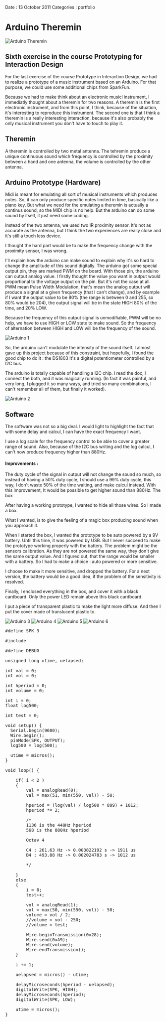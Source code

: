 Date : 13 October 2011
Categories : portfolio

# Arduino Theremin

<img src="/attachments/arduino-theremin.png" alt="Arduino Theremin"/>

## Sixth exercise in the course Prototyping for Interaction Design

For the last exercise of the course Prototype in Interaction Design, we had to realize a prototype of a music instrument based on an Arduino. For that purpose, we could use some additional chips from SparkFun.

Because we had to make think about an electronic musicl instrument, I immediatly thought about a theremin for two reasons.
A theremin is the first electronic instrument, and from this point, I think, because of the situation, it's interesting to reproduce this instrument.
The second one is that I think a theremin is a really interesting interaction, because it's also probably the only musical instrument you don't have to touch to play it.

## Theremin

A theremin is controlled by two metal antenna. The tehremin produce a unique continuous sound which frequency is controlled by the proximity between a hand and one antenna, the volume is controlled by the other antenna.


## Arduino Prototype (Hardware)

Midi is meant for emulating all sort of musical instruments which produces notes. So, it can only produce specific notes limited in time, basically like a piano key.
But what we need for the emulating a theremin is actually a continus sound, so the MIDI chip is no help.
But the arduino can do some sound by itself, it just need some coding.

Instead of the two antenna, we used two IR proximity sensor. It's not as accurate as the antenna, but I think the two experiences are really close and it's still a touch less device.

I thought the hard part would be to make the frequency change with the proximity sensor, I was wrong.

I'll explain how the arduino can make sound to explain why it's so hard to change the amplitude of this sound digitally.
The arduino got some special output pin, they are marked PWM on the board. With those pin, the arduino can output analog value.
I firstly thought the value you want in output would proportional to the voltage output on the pin. But it's not the case at all.
PWM mean Pulse Width Modulation, that's mean the analog output will produce a signal at a given frequency (that I can't change), and by example if I want the output value to be 80% (the range is between 0 and 255, so 80% would be 204), the output signal will be in the state HIGH 80% of the time, and 20% LOW.

Because the frequency of this output signal is unmodifiable, PWM will be no help, we have to use HIGH or LOW state to make sound. So the frequency of alternation between HIGH and LOW will be the frequency of the sound.

<img src="/attachments/arduino1.jpg" alt="Arduino 1"/>

So, the arduino can't modulate the intensity of the sound itself. I almost gave up this project because of this constraint, but hopefully, I found the good chip to do it : the DS1803
It's a digital potentiometer controlled by a I2C bus.

The arduino is totally capable of handling a I2C chip. I read the doc, I connect the both, and it was magically running.
(In fact it was painful, and very long, I plugged it so many ways, and tried so many combinations, I can't remember all of them, but finally it worked).

<img src="/attachments/arduino2.jpg" alt="Arduino 2"/>

## Software

The software was not so a big deal.
I would light to highlight the fact that with some delay and calcul, I can have the exact frequency I want.

I use a log scale for the frequency control to be able to cover a greater range of sound.
Also, because of the I2C bus writing and the log calcul, I can't now produce frequency higher than 880Hz.

#### Improvements :
The duty cycle of the signal in output will not change the sound so much, so instead of having a 50% duty cycle, I should use a 99% duty cycle, this way, I don't waste 50% of the time waiting, and make calcul instead.
With this improvement, It would be possible to get higher sound than 880Hz.
The box

After having a working prototype, I wanted to hide all those wires.
So I made a box.

What I wanted, is to give the feeling of a magic box producing sound when you approach it.

When I started the box, I wanted the prototype to be auto powered by a 9V battery.
Until this time, it was powered by USB.
But I never succeed to make the prototype working properly with the battery.
The problem might be the sensors calibration. As they are not powered the same way, they don't give the same output value. And I figured out, that the range would be smaller with a battery.
So I had to make a choice : auto powered or more sensitive.

I choose to make it more sensitive, and dropped the battery.
For a next version, the battery would be a good idea, if the problem of the sensitivity is resolved.

Finally, I enclosed everything in the box, and cover it with a black cardboard.
Only the power LED remain above this black cardboard.

I put a piece of transparent plastic to make the light more diffuse.
And then I put the cover made of translucent plastic to.

<img src="/attachments/arduino3.jpg" alt="Arduino 3"/>

<img src="/attachments/arduino4.jpg" alt="Arduino 4"/>

<img src="/attachments/arduino5.jpg" alt="Arduino 5"/>

<img src="/attachments/arduino-theremin.png" alt="Arduino 6"/>

<pre class="brush: c++">
#define SPK 3

#include <Wire.h>

#define DEBUG

unsigned long utime, uelapsed;

int val = 0;
int vol = 0;

int hperiod = 0;
int volume = 0;

int i = 0;
float log500;

int test = 0;

void setup() {
  Serial.begin(9600);
  Wire.begin();
  pinMode(SPK, OUTPUT);
  log500 = log(500);
  
  utime = micros();
}

void loop() {
    
    if( i < 2 )
    {  
        val = analogRead(0);
        val = max(51, min(550, val)) - 50;

        hperiod = (log(val) / log500 * 899) + 1012;
        hperiod *= 2;
        
        /*
        1136 is the 440Hz hperiod
        568 is the 880Hz hperiod
        
        Octav 4
        
        C4 : 261.63 Hz -> 0.003822192 s -> 1911 us
        B4 : 493.88 Hz -> 0.002024783 s -> 1012 us
        
        */
        
    }
    else
    {
        i = 0;
        test++;
    
        vol = analogRead(1);
        vol = max(50, min(550, vol)) - 50;
        volume = vol / 2;
        //volume = vol - 250;
        //volume = test;

        Wire.beginTransmission(0x28);
        Wire.send(0xA9);
        Wire.send(volume);
        Wire.endTransmission();
    }
    
    i += 1;

    uelapsed = micros() - utime;

    delayMicroseconds(hperiod - uelapsed);
    digitalWrite(SPK, HIGH);
    delayMicroseconds(hperiod);
    digitalWrite(SPK, LOW);
    
    utime = micros();
}
</pre>

